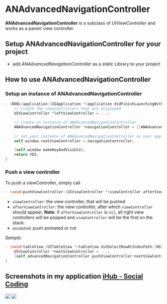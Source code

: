 # ANAdvancedNavigationController

**ANAdvancedNavigationController** is a subclass of *UIViewController* and works as a parent view controller.

## Setup ANAdvancedNavigationController for your project

* add *ANAdvancedNavigationController* as a static Library to your project

## How to use ANAdvancedNavigationController

### Setup an instance of ANAdvancedNavigationController

```objective-c
- (BOOL)application:(UIApplication *)application didFinishLaunchingWithOptions:(NSDictionary *)launchOptions {
    // create the viewControllers that are displayed
    UIViewController *leftViewController = ...;

    // create an instance of ANAdvancedNavigationController
    ANAdvancedNavigationController *navigationController = [[ANAdvancedNavigationController alloc] initWithLeftViewController:leftViewController];
    
    // set your instance of ANAdvancedNavigationController as your applicationDelegates rootViewController
    self.window.rootViewController = navigationController;

    [self.window makeKeyAndVisible];
    return YES;
}
```

### Push a view controller

To push a viewController, simply call

```objective-c
- (void)pushViewController:(UIViewController *)viewController afterViewController:(UIViewController *)afterViewController animated:(BOOL)animated;
```

* `viewController`: the view controller, that will be pushed
* `afterViewController`: the view controller, after which `viewController` should appear. **Note**: if `afterViewController` is `nil`, all right view controllers will be popped and `viewController` will be the first on the stack.
* `animated`: push animated or not

*Sample*:

```objective-c
- (void)tableView:(UITableView *)tableView didSelectRowAtIndexPath:(NSIndexPath *)indexPath {
    UIViewController *nextViewController = ...;
    [self.advancedNavigationController pushViewController:nextViewController afterViewController:self animated:YES];
}
```

## Screenshots in my application [iHub - Social Coding](http://itunes.apple.com/de/app/ihub-social-coding/id433507459?mt=8)
<img src="https://github.com/OliverLetterer/ANAdvancedNavigationController/raw/master/Screenshots/1.jpg">
<img src="https://github.com/OliverLetterer/ANAdvancedNavigationController/raw/master/Screenshots/2.jpg">